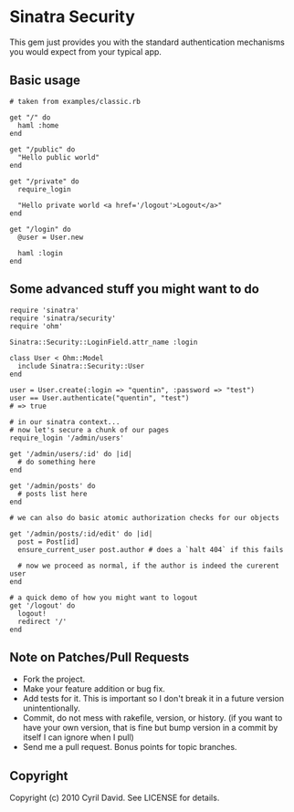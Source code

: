 Sinatra Security
================

This gem just provides you with the standard authentication mechanisms you would expect from your typical app.

Basic usage
-----------
 
    # taken from examples/classic.rb

    get "/" do
      haml :home
    end

    get "/public" do
      "Hello public world"
    end

    get "/private" do
      require_login

      "Hello private world <a href='/logout'>Logout</a>"
    end

    get "/login" do
      @user = User.new

      haml :login
    end

Some advanced stuff you might want to do
----------------------------------------
    
    require 'sinatra'
    require 'sinatra/security'
    require 'ohm'
    
    Sinatra::Security::LoginField.attr_name :login

    class User < Ohm::Model
      include Sinatra::Security::User
    end

    user = User.create(:login => "quentin", :password => "test")
    user == User.authenticate("quentin", "test")
    # => true
  
    # in our sinatra context...
    # now let's secure a chunk of our pages
    require_login '/admin/users'

    get '/admin/users/:id' do |id|
      # do something here
    end

    get '/admin/posts' do
      # posts list here
    end

    # we can also do basic atomic authorization checks for our objects

    get '/admin/posts/:id/edit' do |id|
      post = Post[id]
      ensure_current_user post.author # does a `halt 404` if this fails

      # now we proceed as normal, if the author is indeed the curerent user
    end
    
    # a quick demo of how you might want to logout
    get '/logout' do
      logout!
      redirect '/'
    end


Note on Patches/Pull Requests
-----------------------------
 
* Fork the project.
* Make your feature addition or bug fix.
* Add tests for it. This is important so I don't break it in a
  future version unintentionally.
* Commit, do not mess with rakefile, version, or history.
  (if you want to have your own version, that is fine but bump version in a commit by itself I can ignore when I pull)
* Send me a pull request. Bonus points for topic branches.

Copyright
---------
Copyright (c) 2010 Cyril David. See LICENSE for details.
